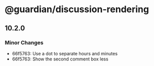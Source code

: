 # @guardian/discussion-rendering

## 10.2.0

### Minor Changes

- 66f5763: Use a dot to separate hours and minutes
- 66f5763: Show the second comment box less
